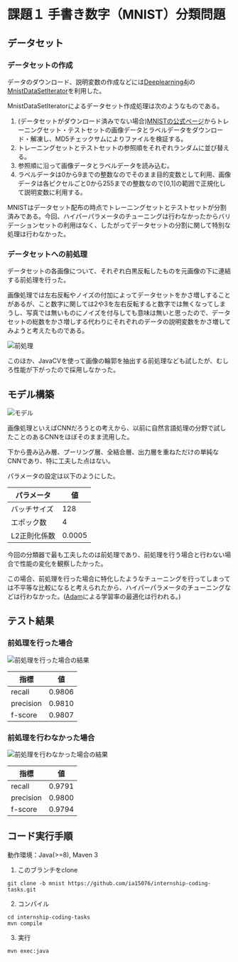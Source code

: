 # 課題１ 手書き数字（MNIST）分類問題

## データセット

### データセットの作成

データのダウンロード、説明変数の作成などには[Deeplearning4j](https://deeplearning4j.org/)の[MnistDataSetIterator](https://deeplearning4j.org/api/latest/org/deeplearning4j/datasets/iterator/impl/MnistDataSetIterator.html)を利用した。

MnistDataSetIteratorによるデータセット作成処理は次のようなものである。

1. (データセットがダウンロード済みでない場合)[MNISTの公式ページ](http://yann.lecun.com/exdb/mnist/)からトレーニングセット・テストセットの画像データとラベルデータをダウンロード・解凍し、MD5チェックサムによりファイルを検証する。
2. トレーニングセットとテストセットの参照順をそれぞれランダムに並び替える。
3. 参照順に沿って画像データとラベルデータを読み込む。
4. ラベルデータは0から9までの整数なのでそのまま目的変数として利用、画像データは各ピクセルごと0から255までの整数なので[0,1]の範囲で正規化して説明変数に利用する。

MNISTはデータセット配布の時点でトレーニングセットとテストセットが分割済みである。今回、ハイパーパラメータのチューニングは行わなかったからバリデーションセットの利用はなく、したがってデータセットの分割に関して特別な処理は行わなかった。

### データセットへの前処理

データセットの各画像について、それぞれ白黒反転したものを元画像の下に連結する前処理を行った。

画像処理では左右反転やノイズの付加によってデータセットをかさ増しすることがあるが、こと数字に関しては2や3を左右反転すると数字では無くなってしまうし、写真では無いものにノイズを付与しても意味は無いと思ったので、データセットの総数をかさ増しする代わりにそれぞれのデータの説明変数をかさ増してみようと考えたものである。

![前処理](https://user-images.githubusercontent.com/19220989/65810201-68493f00-e1e2-11e9-9080-d85e623d2308.png)

このほか、JavaCVを使って画像の輪郭を抽出する前処理なども試したが、むしろ性能が下がったので採用しなかった。

## モデル構築

![モデル](https://user-images.githubusercontent.com/19220989/65810572-beb87c80-e1e6-11e9-9075-ea8752c0788c.png)

画像処理といえばCNNだろうとの考えから、以前に自然言語処理の分野で試したことのあるCNNをほぼそのまま流用した。

下から畳み込み層、プーリング層、全結合層、出力層を重ねただけの単純なCNNであり、特に工夫した点はない。

パラメータの設定は以下のようにした。

|パラメータ|値|
|----|----|
|バッチサイズ|128|
|エポック数|4|
|L2正則化係数|0.0005|

今回の分類器で最も工夫したのは前処理であり、前処理を行う場合と行わない場合で性能の変化を観察したかった。

この場合、前処理を行った場合に特化したようなチューニングを行ってしまっては不平等な比較になると考えられたから、ハイパーパラメータのチューニングなどは行わなかった。([Adam](https://arxiv.org/abs/1412.6980)による学習率の最適化は行われる。)

## テスト結果

### 前処理を行った場合

![前処理を行った場合の結果](https://user-images.githubusercontent.com/19220989/65811481-d77b5f00-e1f3-11e9-9652-c10e20305a4a.png)

|指標|値|
|----|----|
|recall|0.9806|
|precision|0.9810|
|f-score|0.9807|

### 前処理を行わなかった場合

![前処理を行わなかった場合の結果](https://user-images.githubusercontent.com/19220989/65811471-b7e43680-e1f3-11e9-9d92-c0ab148317e6.png)

|指標|値|
|----|----|
|recall|0.9791|
|precision|0.9800|
|f-score|0.9794|

## コード実行手順

動作環境：Java(>=8), Maven 3

1. このブランチをclone

```
git clone -b mnist https://github.com/ia15076/internship-coding-tasks.git
```

2. コンパイル

```
cd internship-coding-tasks
mvn compile
```

3. 実行

```
mvn exec:java
```
